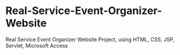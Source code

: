 Real-Service-Event-Organizer-Website
====================================
Real Service Event Organizer Website Project, using HTML, CSS, JSP, Servlet, Microsoft Access
